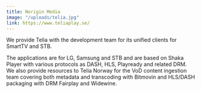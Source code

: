 ```yaml
---
title: Norigin Media
image: "/uploads/telia.jpg"
link: https://www.teliaplay.se/
---
```


We provide Telia with the development team for its unified clients for SmartTV and STB. 

The applications are for LG, Samsung and STB and are based on Shaka Player with various protocols as DASH, HLS, Playready and related DRM. 
We also provide resources to Telia Norway for the VoD content ingestion team covering both metadata and transcoding with Bitmovin and HLS/DASH packaging with DRM Fairplay and Widewine.
